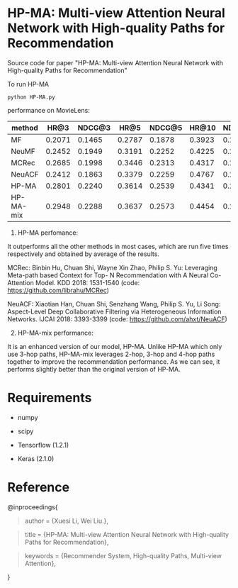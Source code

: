 # HP-MA: Multi-view Attention Neural Network with High-quality Paths for Recommendation

Source code for paper "HP-MA: Multi-view Attention Neural Network with High-quality Paths for Recommendation"

To run HP-MA
```
python HP-MA.py
```
performance on MovieLens:

method|HR@3  | NDCG@3| HR@5|NDCG@5|HR@10 |NDCG@10
-|-|-|-|-|-|-
MF|0.2071|0.1465|0.2787|0.1878|0.3923|0.2013
NeuMF|0.2452|0.1949|0.3191|0.2252|0.4225|0.2587
MCRec|0.2685|0.1998|0.3446|0.2313|0.4317|0.2597
NeuACF|0.2412|0.1863|0.3379|0.2259|0.4767|0.2705
HP-MA|0.2801|0.2240|0.3614|0.2539|0.4341|0.2762
HP-MA-mix|0.2948|0.2288|0.3637|0.2573|0.4454|0.2810

1. HP-MA perfomance:

 It outperforms all the other methods in most cases, which are run five times respectively and obtained by average of the results.

 MCRec: Binbin Hu, Chuan Shi, Wayne Xin Zhao, Philip S. Yu:
Leveraging Meta-path based Context for Top- N Recommendation with A Neural Co-Attention Model. KDD 2018: 1531-1540 (code: https://github.com/librahu/MCRec)

 NeuACF: Xiaotian Han, Chuan Shi, Senzhang Wang, Philip S. Yu, Li Song:
Aspect-Level Deep Collaborative Filtering via Heterogeneous Information Networks. IJCAI 2018: 3393-3399 (code: https://github.com/ahxt/NeuACF)

2. HP-MA-mix performance:

 It is an enhanced version of our model, HP-MA. Unlike HP-MA which only use 3-hop paths, HP-MA-mix leverages 2-hop, 3-hop and 4-hop paths together to improve the recommendation performance. As we can see, it performs slightly better than the original version of HP-MA.

# Requirements

* numpy

* scipy

* Tensorflow (1.2.1)

* Keras (2.1.0)

# Reference

@inproceedings{

> author = {Xuesi Li, Wei Liu.},
 
> title = {HP-MA: Multi-view Attention Neural Network with High-quality Paths for Recommendation},
 
> keywords = {Recommender System, High-quality Paths, Multi-view Attention},
 
}
